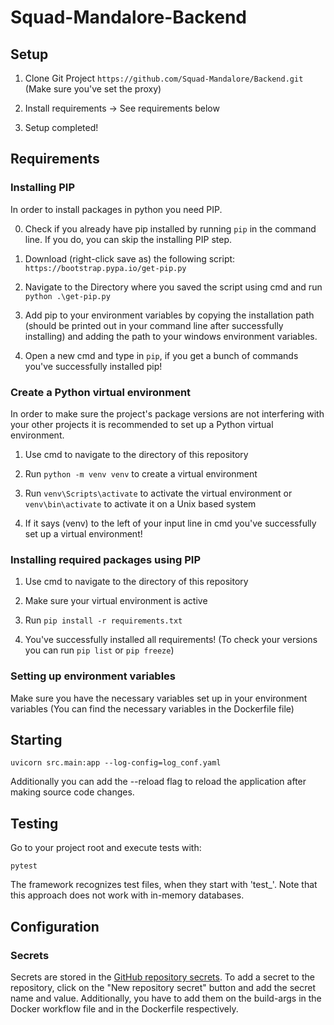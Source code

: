 # Squad-Mandalore-Backend
## Setup

1. Clone Git Project ```https://github.com/Squad-Mandalore/Backend.git``` (Make sure you've set the proxy)

2. Install requirements -> See requirements below

3. Setup completed!


## Requirements

### Installing PIP

In order to install packages in python you need PIP.

0. Check if you already have pip installed by running ```pip``` in the command line. If you do, you can skip the installing PIP step.

1. Download (right-click save as) the following script: ```https://bootstrap.pypa.io/get-pip.py```

2. Navigate to the Directory where you saved the script using cmd and run ```python .\get-pip.py```

3. Add pip to your environment variables by copying the installation path (should be printed out in your command line after successfully installing) and adding the path to your windows environment variables.

4. Open a new cmd and type in ```pip```, if you get a bunch of commands you've successfully installed pip!

### Create a Python virtual environment

In order to make sure the project's package versions are not interfering with your other projects it is recommended to set up a Python virtual environment.

1. Use cmd to navigate to the directory of this repository

2. Run ```python -m venv venv``` to create a virtual environment

3. Run ```venv\Scripts\activate``` to activate the virtual environment or ```venv\bin\activate``` to activate it on a Unix based system

4. If it says (venv) to the left of your input line in cmd you've successfully set up a virtual environment!

### Installing required packages using PIP

1. Use cmd to navigate to the directory of this repository

2. Make sure your virtual environment is active

3. Run ```pip install -r requirements.txt```

4. You've successfully installed all requirements! (To check your versions you can run ```pip list``` or ```pip freeze```)

### Setting up environment variables

Make sure you have the necessary variables set up in your environment variables (You can find the necessary variables in the Dockerfile file)

## Starting

```console
uvicorn src.main:app --log-config=log_conf.yaml
```

Additionally you can add the --reload flag to reload the application after making source code changes.

## Testing

Go to your project root and execute tests with:

```console
pytest
```

The framework recognizes test files, when they start with 'test_'.
Note that this approach does not work with in-memory databases.

## Configuration

### Secrets

Secrets are stored in the [GitHub repository secrets](https://github.com/Squad-Mandalore/Backend/settings/secrets/actions).
To add a secret to the repository, click on the "New repository secret" button and add the secret name and value.
Additionally, you have to add them on the build-args in the Docker workflow file and in the Dockerfile respectively.
